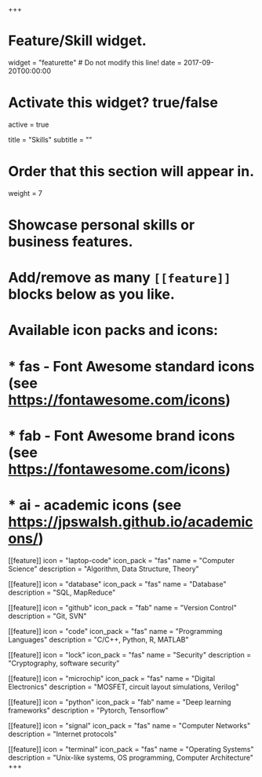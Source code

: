 +++
# Feature/Skill widget.
widget = "featurette"  # Do not modify this line!
date = 2017-09-20T00:00:00

# Activate this widget? true/false
active = true

title = "Skills"
subtitle = ""

# Order that this section will appear in.
weight = 7

# Showcase personal skills or business features.
#
# Add/remove as many `[[feature]]` blocks below as you like.
#
# Available icon packs and icons:
# * fas - Font Awesome standard icons (see https://fontawesome.com/icons)
# * fab - Font Awesome brand icons (see https://fontawesome.com/icons)
# * ai - academic icons (see https://jpswalsh.github.io/academicons/)

[[feature]]
  icon = "laptop-code"
  icon_pack = "fas"
  name = "Computer Science"
  description = "Algorithm, Data Structure, Theory"

[[feature]]
  icon = "database"
  icon_pack = "fas"
  name = "Database"
  description = "SQL, MapReduce"  

[[feature]]
  icon = "github"
  icon_pack = "fab"
  name = "Version Control"
  description = "Git, SVN"

[[feature]]
  icon = "code"
  icon_pack = "fas"
  name = "Programming Languages"
  description = "C/C++, Python, R, MATLAB"

[[feature]]
  icon = "lock"
  icon_pack = "fas"
  name = "Security"
  description = "Cryptography, software security"

[[feature]]
  icon = "microchip"
  icon_pack = "fas"
  name = "Digital Electronics"
  description = "MOSFET, circuit layout simulations, Verilog"


[[feature]]
    icon = "python"
    icon_pack = "fab"
    name = "Deep learning frameworks"
    description = "Pytorch, Tensorflow"


[[feature]]
    icon = "signal"
    icon_pack = "fas"
    name = "Computer Networks"
    description = "Internet protocols"


[[feature]]
    icon = "terminal"
    icon_pack = "fas"
    name = "Operating Systems"
    description = "Unix-like systems, OS programming, Computer Architecture"
+++
